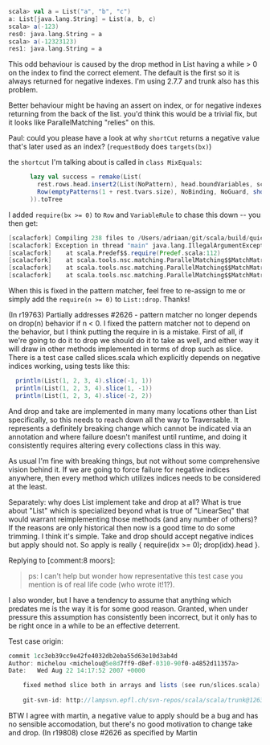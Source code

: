 ```scala
scala> val a = List("a", "b", "c")
a: List[java.lang.String] = List(a, b, c)
scala> a(-123)
res0: java.lang.String = a
scala> a(-12323123)  
res1: java.lang.String = a
```

This odd behaviour is caused by the drop method in List having a while > 0 on the index to find the correct element. The default is the first so it is always returned for negative indexes. I'm using 2.7.7 and trunk also has this problem.

Better behaviour might be having an assert on index, or for negative indexes returning from the back of the list.
you'd think this would be a trivial fix, but it looks like ParallelMatching "relies" on this.

Paul: could you please have a look at why `shortCut` returns a negative value that's later used as an index?  (`requestBody` does `targets(bx)`) 

the `shortcut` I'm talking about is called in `class MixEquals`:
```scala
      lazy val success = remake(List(
        rest.rows.head.insert2(List(NoPattern), head.boundVariables, scrut.sym),
        Row(emptyPatterns(1 + rest.tvars.size), NoBinding, NoGuard, shortCut(label))
      )).toTree
```


I added `require(bx >= 0)` to `Row` and `VariableRule` to chase this down -- you then get:

```scala
[scalacfork] Compiling 238 files to /Users/adriaan/git/scala/build/quick/classes/compiler
[scalacfork] Exception in thread "main" java.lang.IllegalArgumentException: requirement failed
[scalacfork] 	at scala.Predef$$.require(Predef.scala:112)
[scalacfork] 	at scala.tools.nsc.matching.ParallelMatching$$MatchMatrix$$Row.<init>(ParallelMatching.scala:590)
[scalacfork] 	at scala.tools.nsc.matching.ParallelMatching$$MatchMatrix$$MixEquals.success(ParallelMatching.scala:498)
[scalacfork] 	at scala.tools.nsc.matching.ParallelMatching$$MatchMatrix$$RuleApplication.codegen(ParallelMatching.scala:251)
```

When this is fixed in the pattern matcher, feel free to re-assign to me or simply add the `require(n >= 0)` to `List::drop`. Thanks!

(In r19763) Partially addresses #2626 - pattern matcher no longer depends
on drop(n) behavior if n < 0.
I fixed the pattern matcher not to depend on the behavior, but I think putting the require in is a mistake.  First of all, if we're going to do it to drop we should do it to take as well, and either way it will draw in other methods implemented in terms of drop such as slice.  There is a test case called slices.scala which explicitly depends on negative indices working, using tests like this:
```scala
  println(List(1, 2, 3, 4).slice(-1, 1))
  println(List(1, 2, 3, 4).slice(1, -1))
  println(List(1, 2, 3, 4).slice(-2, 2))
```
And drop and take are implemented in many many locations other than List specifically, so this needs to reach down all the way to Traversable.  It represents a definitely breaking change which cannot be indicated via an annotation and where failure doesn't manifest until runtime, and doing it consistently requires altering every collections class in this way.

As usual I'm fine with breaking things, but not without some comprehensive vision behind it.  If we are going to force failure for negative indices anywhere, then every method which utilizes indices needs to be considered at the least.

Separately: why does List implement take and drop at all? What is true about "List" which is specialized beyond what is true of "LinearSeq" that would warrant reimplementing those methods (and any number of others)? If the reasons are only historical then now is a good time to do some trimming.
I think it's simple. Take and drop should accept negative indices but apply should not.
So apply is really { require(idx >= 0); drop(idx).head }. 



Replying to [comment:8 moors]:
> 
> ps: I can't help but wonder how representative this test case you mention is of real life code  (who wrote it!1?).

I also wonder, but I have a tendency to assume that anything which predates me is the way it is for some good reason.  Granted, when under pressure this assumption has consistently been incorrect, but it only has to be right once in a while to be an effective deterrent.

Test case origin:

```scala
commit 1cc3eb39cc9e42fe4032db2eba55d63e10d3ab4d
Author: michelou <michelou@5e8d7ff9-d8ef-0310-90f0-a4852d11357a>
Date:   Wed Aug 22 14:17:52 2007 +0000

    fixed method slice both in arrays and lists (see run/slices.scala)
     
    git-svn-id: http://lampsvn.epfl.ch/svn-repos/scala/scala/trunk@12636 5e8d7ff
```
BTW I agree with martin, a negative value to apply should be a bug and has no sensible accomodation, but there's no good motivation to change take and drop.
(In r19808)     close #2626 as specified by Martin
